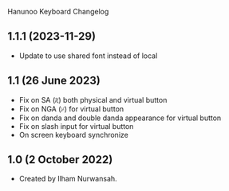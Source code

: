 Hanunoo Keyboard Changelog

1.1.1 (2023-11-29)
----------------
* Update to use shared font instead of local

1.1 (26 June 2023) 
--------------------
* Fix on SA (ᜰ) both physical and virtual button
* Fix on NGA (ᜥ) for virtual button
* Fix on danda and double danda appearance for virtual button 
* Fix on slash input for virtual button 
* On screen keyboard synchronize

1.0 (2 October 2022)
--------------------
* Created by Ilham Nurwansah.

